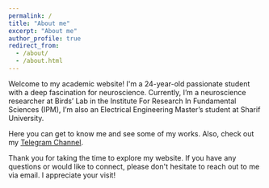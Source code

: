 ```yaml
---
permalink: /
title: "About me"
excerpt: "About me"
author_profile: true
redirect_from: 
  - /about/
  - /about.html
---
```


Welcome to my academic website! I'm a 24-year-old passionate student with a deep fascination for neuroscience.
Currently, I’m a neuroscience researcher at Birds’ Lab in the Institute For Research In Fundamental Sciences (IPM), I’m also an Electrical Engineering Master’s student at Sharif University.

Here you can get to know me and see some of my works.
Also, check out my [Telegram Channel](https://t.me/bahramani_ch).

Thank you for taking the time to explore my website. If you have any questions or would like to connect, please don't hesitate to reach out to me via email. I appreciate your visit!
